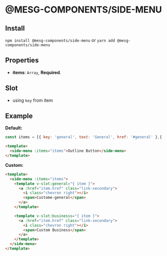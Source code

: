 # @MESG-COMPONENTS/SIDE-MENU

## Install

`npm install @mesg-components/side-menu` or `yarn add @mesg-components/side-menu`

## Properties

- **items**: `Array`, **Required**.

## Slot

- using `key` from item

## Example

**Default:**

```javascript
const items = [{ key: 'general', text: 'General', href: '#general' },{ key: 'gettingst', text: 'Getting Start', href: '#getting-started' },...]
```

```html
<template>
  <side-menu :items="items">Outline Button</side-menu>
</template>
```

**Custom:**

```html
<template>
  <side-menu :items="items">
    <template v-slot:general="{ item }">
      <a :href="item.href" class="link-secondary">
        <i class="chevron right"></i>
        <span>Custome-general</span>
      </a>
    </template>

    <template v-slot:businesss="{ item }">
      <a :href="item.href" class="link-secondary">
        <i class="chevron right"></i>
        <span>Custom Business</span>
      </a>
    </template>
  </side-menu>
</template>
```
